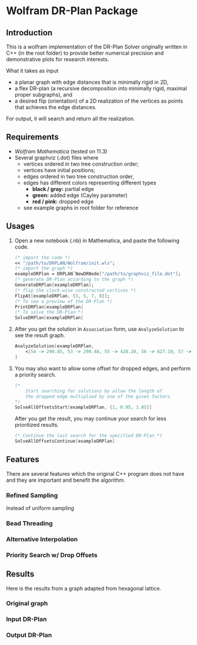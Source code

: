 # Wolfram DR-Plan Package

## Introduction

This is a wolfram implementation of the DR-Plan Solver originally written in
C++ (in the root folder) to provide better numerical precision and
demonstrative plots for research interests.

What it takes as input 
- a planar graph with edge distances that is minimally rigid in 2D,
- a flex DR-plan (a recursive decomposition into minimally rigid, maximal
proper subgraphs), and
- a desired flip (orientation) of a 2D realization of the vertices as points
that achieves the edge distances.

For output, it will search and return all the realization.

## Requirements

- _Wolfram Mathematica_ (tested on 11.3)
- Several graphviz (.dot) files where
    - vertices ordered in two tree construction order;
    - vertices have initial positions;
    - edges ordered in two tree construction order,
    - edges has different colors representing different types
        - __black / gray:__ partial edge
        - __green:__ added edge (Cayley parameter)
        - __red / pink:__ dropped edge
    - see example graphs in root folder for reference


## Usages

1. Open a new notebook (.nb) in Mathematica, and paste the following code.
    ```Mathematica
    (* import the code *)
    << "/path/to/DRPLAN/Wolfram/init.wls";
    (* import the graph *)
    exampleDRPlan = DRPLAN`NewDRNode["/path/to/graphviz_file.dot"];
    (* generate DR-Plan according to the graph *)
    GenerateDRPlan[exampleDRPlan];
    (* flip the clock-wise constructed vertices *)
    FlipAt[exampleDRPlan, {3, 5, 7, 8}];
    (* To see a preview of the DR-Plan *)
    PrintDRPlan[exampleDRPlan]
    (* To solve the DR-Plan *)
    SolveDRPlan[exampleDRPlan]
    ```

2. After you get the solution in `Association` form, use `AnalyzeSolution` to see the result graph.  
    ```Mathematica
    AnalyzeSolution[exampleDRPlan, 
        <|54 -> 290.85, 53 -> 299.48, 55 -> 428.20, 56 -> 627.10, 57 -> 781.22, 58 -> 283.02, 59 -> 310.26, 60 -> 450.93, 61 -> 602.52, 62 -> 756.48, 63 -> 898.29, 64 -> 1037.55, 65 -> 263.81, 66 -> 283.26, 67 -> 425.22, 68 -> 605.50, 69 -> 762.23, 70 -> 908.12, 71 -> 1046.99, 72 -> 1190.59, 73 -> 1331.90|>
    ]
    ```

3. You may also want to allow some offset for dropped edges, and perform a
priority search.
    ```Mathematica
    (*
        Start searching for solutions by allow the length of
        the dropped edge multiplied by one of the given factors
    *)
    SolveAllOffsetsStart[exampleDRPlan, {1, 0.95, 1.05}]
    ```
    After you get the result, you may continue your search for less
    prioritized results.
    ```Mathematica
    (* Continue the last search for the specified DR-Plan *)
    SolveAllOffsetsContinue[exampleDRPlan]
    ```


## Features

There are several features which the original C++ program does not have and they are important and benefit the algorithm.

### Refined Sampling

Instead of uniform sampling

### Bead Threading

### Alternative Interpolation

### Priority Search w/ Drop Offsets 


## Results

Here is the results from a graph adapted from hexagonal lattice.

### Original graph

### Input DR-Plan

### Output DR-Plan
